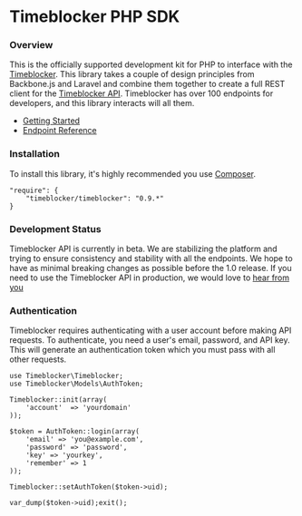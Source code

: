 # Timeblocker PHP SDK

### Overview

This is the officially supported development kit for PHP to interface with the [Timeblocker](http://timeblocker.co/ "Timeblocker"). This library takes a couple of design principles from Backbone.js and Laravel and combine them together to create a full REST client for the [Timeblocker API](http://timeblocker.co/docs/api/v1/ "Timeblocker"). Timeblocker has over 100 endpoints for developers, and this library interacts will all them.

- [Getting Started](http://timeblocker.dev/docs/api/getting-started "Getting Started")
- [Endpoint Reference](http://timeblocker.dev/docs/api/v1 "Endpoint Reference")

### Installation

To install this library, it's highly recommended you use [Composer](https://getcomposer.org/ "Composer").

    "require": {
        "timeblocker/timeblocker": "0.9.*"
    }

### Development Status

Timeblocker API is currently in beta. We are stabilizing the platform and trying to ensure consistency and stability with all the endpoints. We hope to have as minimal breaking changes as possible before the 1.0 release. If you need to use the Timeblocker API in production, we would love to [hear from you](http://timeblocker.co/support/ "Contact Us")

### Authentication

Timeblocker requires authenticating with a user account before making API requests. To authenticate, you need a user's email, password, and API key. This will generate an authentication token which you must pass with all other requests.

	use Timeblocker\Timeblocker;
	use Timeblocker\Models\AuthToken;

	Timeblocker::init(array(
		'account'  => 'yourdomain'
	));

	$token = AuthToken::login(array(
		'email' => 'you@example.com', 
		'password' => 'password',
		'key' => 'yourkey',
		'remember' => 1
	));

	Timeblocker::setAuthToken($token->uid);

	var_dump($token->uid);exit();
